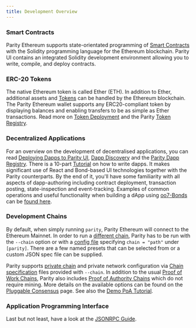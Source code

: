 ```yaml
---
title: Development Overview
---
```


### Smart Contracts

Parity Ethereum supports state-orientated programming of [Smart Contracts](Smart-Contracts.md) with the Solidity programming language for the Ethereum blockchain. Parity UI contains an integrated Solidity development environment allowing you to write, compile, and deploy contracts.

### ERC-20 Tokens

The native Ethereum token is called Ether (ETH). In addition to Ether, additional assets and [Tokens](Tokens.md) can be handled by the Ethereum blockchain. The Parity Ethereum wallet supports any ERC20-compliant token by displaying balances and enabling transfers to be as simple as Ether transactions. Read more on [Token Deployment](Token-Deployment.md) and the Parity [Token Registry](Token-Registry.md).

### Decentralized Applications

For an overview on the development of decentralised applications, you can read [Deploying Dapps to Parity UI](Deploying-Dapps-to-Parity-UI.md), [Dapp Discovery](Register-your-DAPP-for-discovery.md) and the [Parity Dapp Registry](Parity-dapp-registry.md). There is a 10-part [Tutorial](Dapp-Tutorial.md) on how to write dapps. It makes significant use of React and Bond-based UI technologies together with the Parity counterparts. By the end of it, you'll have some familiarity with all aspects of dapp-authoring including contract deployment, transaction posting, state-inspection and event-tracking. Examples of common operations and useful functionality when building a dApp using [oo7-Bonds](oo7-Parity-Reference.md) can be [found here](oo7-Parity-Examples.md).

### Development Chains

By default, when simply running `parity`, Parity Ethereum will connect to the Ethereum Mainnet. In order to run a [different chain](Chain-specification.md), Parity has to be run with the `--chain` option or with a [config file](Configuring-Parity.md#config-file) specifying `chain = "path"` under `[parity]`. There are a few named presets that can be selected from or a custom JSON spec file can be supplied.

Parity supports [private chain](Private-development-chain.md) and private network configuration via [Chain specification](Chain-specification.md) files provided with `--chain`. In addition to the usual [Proof of Work Chains](Proof-of-Work-Chains.md), Parity also includes [Proof of Authority Chains](Proof-of-Authority-Chains.md) which do not require mining. More details on the available options can be found on the [Pluggable Consensus](Pluggable-Consensus.md) page. See also the [Demo PoA Tutorial](Demo-PoA-tutorial.md).

### Application Programming Interface

Last but not least, have a look at the [JSONRPC Guide](JSONRPC.md).
